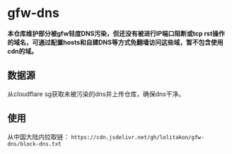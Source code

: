 # gfw-dns
**本仓库维护部分被gfw轻度DNS污染，但还没有被进行IP端口阻断或tcp rst操作的域名，可通过配置hosts和自建DNS等方式免翻墙访问这些域，暂不包含使用cdn的域。**

## 数据源
从cloudflare sg获取未被污染的dns并上传仓库，确保dns干净。

## 使用
从中国大陆内拉取链：
`https://cdn.jsdelivr.net/gh/lolitakon/gfw-dns/block-dns.txt`

